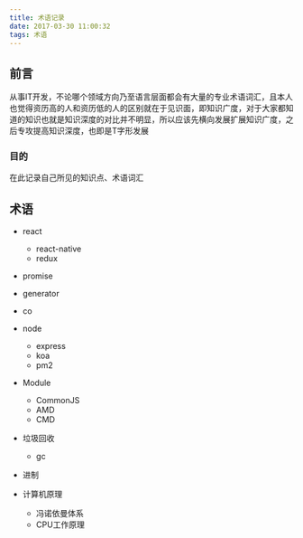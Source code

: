 ```yaml
---
title: 术语记录
date: 2017-03-30 11:00:32
tags: 术语
---
```


## 前言
从事IT开发，不论哪个领域方向乃至语言层面都会有大量的专业术语词汇，且本人也觉得资历高的人和资历低的人的区别就在于见识面，即知识广度，对于大家都知道的知识也就是知识深度的对比并不明显，所以应该先横向发展扩展知识广度，之后专攻提高知识深度，也即是T字形发展

### 目的
在此记录自己所见的知识点、术语词汇

## 术语
- react
    + react-native
    + redux

- promise
- generator
- co

- node
    + express
    + koa
    + pm2

- Module
    + CommonJS
    + AMD
    + CMD

- 垃圾回收
    + gc

- 进制

- 计算机原理
    - 冯诺依曼体系
    - CPU工作原理
